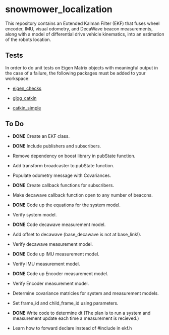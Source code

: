 # snowmower_localization
This repository contains an Extended Kalman Filter (EKF) that fuses wheel encoder, IMU, visual odometry, and DecaWave beacon measurements, along with a model of differential drive vehicle kinematics, into an estimation of the robots location.

## Tests
In order to do unit tests on Eigen Matrix objects with meaningful output in the case of a failure, the following packages must be added to your workspace:
* [eigen_checks](https://github.com/ethz-asl/eigen_checks)

* [glog_catkin](https://github.com/ethz-asl/glog_catkin)

* [catkin_simple](https://github.com/catkin/catkin_simple)

## To Do
* **DONE** Create an EKF class.

* **DONE** Include publishers and subscribers.

* Remove dependency on boost library in pubState function.

* Add transform broadcaster to pubState function.

* Populate odometry message with Covariances.

* **DONE** Create callback functions for subscribers.

* Make decawave callback function open to any number of beacons.

* **DONE** Code up the equations for the system model.

* Verify system model.

* **DONE** Code decawave measurement model.

* Add offset to decawave (base_decawave is not at base_link!).

* Verify decawave measurement model.

* **DONE** Code up IMU measurement model.

* Verify IMU measurement model.

* **DONE** Code up Encoder measurement model.

* Verify Encoder measurement model.

* Determine covariance matricies for system and measurement models.

* Set frame_id and child_frame_id using parameters.

* **DONE** Write code to determine dt (The plan is to run a system and measurement update each time a measurement is recieved.)

* Learn how to forward declare instead of #include in ekf.h